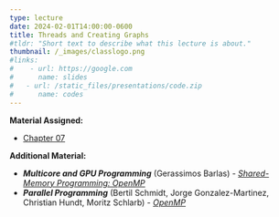 ```yaml
---
type: lecture
date: 2024-02-01T14:00:00-0600
title: Threads and Creating Graphs
#tldr: "Short text to describe what this lecture is about."
thumbnail: /_images/classlogo.png
#links: 
#    - url: https://google.com
#      name: slides
#   - url: /static_files/presentations/code.zip
#      name: codes
---
```

**Material Assigned:**
- [Chapter 07](https://learning.oreilly.com/library/view/high-performance-computing/9780124202153/XHTML/B9780124201583000071/B9780124201583000071.xhtml)

**Additional Material:**
- **_Multicore and GPU Programming_** (Gerassimos Barlas) - [_Shared-Memory Programming: OpenMP_](https://learning.oreilly.com/library/view/high-performance-computing/9780124202153/XHTML/B9780124201583000071/B9780124201583000071.xhtml)
- **_Parallel Programming_** (Bertil Schmidt, Jorge Gonzalez-Martinez, Christian Hundt, Moritz Schlarb) - [_OpenMP_](https://learning.oreilly.com/library/view/parallel-programming/9780128044865/B978012849890300006X.xhtml)